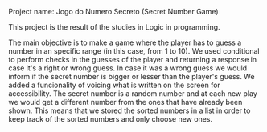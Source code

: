 Project name: Jogo do Numero Secreto (Secret Number Game)

This project is the result of the studies in Logic in programming.

The main objective is to make a game where the player has to guess a number in an specific range (in this case, from 1 to 10).
We used conditional to perform checks in the guesses of the player and returning a response in case it's a right or wrong guess.
In case it was a wrong guess we would inform if the secret number is bigger or lesser than the player's guess.
We added a funcionality of voicing what is written on the screen for accessibility.
The secret number is a random number and at each new play we would get a different number from the ones that have already been shown.
This means that we stored the sorted numbers in a list in order to keep track of the sorted numbers and only choose new ones.
